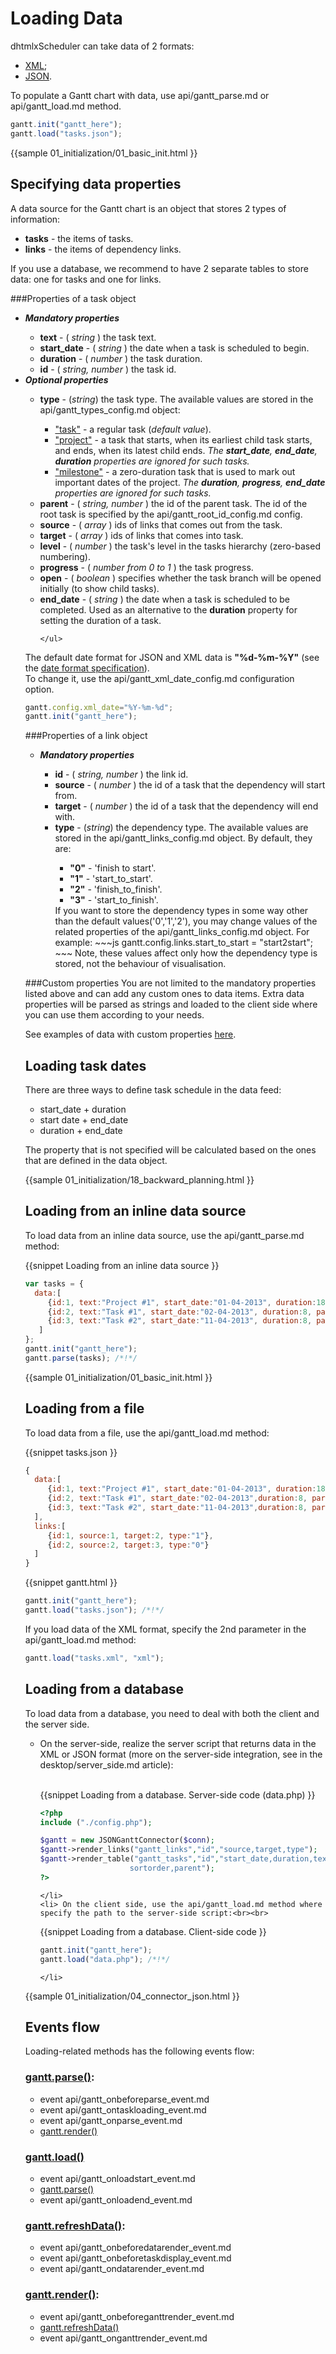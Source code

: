 Loading Data
=======================================
dhtmlxScheduler can take data of 2 formats:


- [XML](desktop/supported_data_formats.md#xml);
- [JSON](desktop/supported_data_formats.md#json).

To populate a Gantt chart with data, use api/gantt_parse.md or api/gantt_load.md method.

~~~js
gantt.init("gantt_here");
gantt.load("tasks.json"); 
~~~

{{sample
	01_initialization/01_basic_init.html
}}


Specifying data properties
-------------------------
A data source for the Gantt chart is an object that stores 2 types of information:

- **tasks** - the items of tasks.
- **links** - the items of dependency links.

If you use a database, we recommend to have 2 separate tables to store data: one for tasks and one for links.  

###Properties of a task object 


<ul>
	<li><b><i>Mandatory properties</i></b></li>
	<ul>
			<li><b>text</b> - (<i> string </i>) the task text.</li>
			<li><b>start_date</b> -  (<i> string </i>) the date when a task is scheduled to begin.</li>
			<li><b>duration</b> - (<i> number </i>) the task duration.</li>
			<li><b>id</b> -  (<i> string, number </i>) the task id.</li>
	</ul>
	<li><b><i>Optional properties</i></b></li>
	<ul>
    		<li><b>type</b> - (<i>string</i>) the task type. The available values are stored in the api/gantt_types_config.md object: </i></li>
            <ul>
				<li><a href="desktop/task_types.md#regulartasks">"task"</a> -  a regular task (<i>default value</i>).</li>
				<li><a href="desktop/task_types.md#projecttasks">"project"</a> -  a task that starts, when its earliest child task starts, and ends, when its latest child ends. 
                <i>The <b>start_date</b>, <b>end_date</b>, <b>duration</b> properties are ignored for such tasks.</i> 
               	</li>
				<li><a href="desktop/task_types.md#milestones">"milestone"</a> -  a zero-duration task that is used to mark out important dates of the project.
                 <i>The <b>duration</b>, <b>progress</b>, <b>end_date</b> properties are ignored for such tasks. </i></li>
			</ul>
			<li><b>parent</b> - (<i> string, number </i>) the id of the parent task. The id of the root task is specified by the api/gantt_root_id_config.md config.</li>
            <li><b>source</b> - (<i> array </i>) ids of links that comes out from the task.</li>
			<li><b>target</b> -  (<i> array </i>) ids of links that comes into task.</li>
            <li><b>level</b> - (<i> number </i>) the task's level in the tasks hierarchy (zero-based numbering).</li>
			<li><b>progress</b> -  (<i> number from 0 to 1 </i>) the task progress.</li>
			<li><b>open</b> - (<i> boolean </i>) specifies whether the task branch will be opened initially (to show child tasks).</li>
            <li><b>end_date</b> - (<i> string </i>) the date when a task is scheduled to be completed. Used as an alternative to the <b>duration</b> property for setting the duration of a task.</li>

	</ul>
</ul>


The default date format for JSON and XML data is **"%d-%m-%Y"** (see the <a href="desktop/date_format.md"> date format specification</a>).<br>
To change it, use the api/gantt_xml_date_config.md configuration option.

~~~js
gantt.config.xml_date="%Y-%m-%d";
gantt.init("gantt_here");
~~~

###Properties of a link object 

<ul>
	<li><b><i>Mandatory properties</i></b></li>
	<ul>
			<li><b>id</b> -  (<i> string, number </i>) the link id.</li>
			<li><b>source</b> - (<i> number </i>) the id of a task that the dependency will start from.</li>
			<li><b>target</b> -  (<i> number </i>) the id of a task that the dependency will end with.</li>
			<li><b>type</b> - (<i>string</i>) the dependency type. The available values are stored in the api/gantt_links_config.md object. By default, they are:</li>
            <ul>
				<li><b>"0"</b> -  'finish to start'.</li>
				<li><b>"1"</b> -  'start_to_start'.</li>
				<li><b>"2"</b> -  'finish_to_finish'.</li>
                <li><b>"3"</b> -  'start_to_finish'.</li>
			</ul>
            If you want to store the dependency types in some way other than the default values('0','1','2'), you may change values of the related properties of the api/gantt_links_config.md object. For example:
~~~js
gantt.config.links.start_to_start = "start2start";
~~~
Note, these values affect only how the dependency type is stored, not the behaviour of visualisation. 
	</ul>
</ul>

###Custom properties
You are not limited to the mandatory properties listed above and can add any custom ones to data items. 
Extra data properties will be parsed as strings and loaded to the client side where you can use them according to your needs.

See examples of data with custom properties <a href="desktop/supported_data_formats.md#addingcustompropertiestothedata">here</a>.

Loading task dates
---------------------

There are three ways to define task schedule in the data feed:

- start_date + duration
- start date + end_date
- duration + end_date

The property that is not specified will be calculated based on the ones that are defined in the data object.

{{sample
	01_initialization/18_backward_planning.html
}}

Loading from an inline data source
-----------------------------------------
To load data from an inline data source, use the api/gantt_parse.md method:

{{snippet
Loading from an inline data source
}}
~~~js
var tasks = {
  data:[
     {id:1, text:"Project #1", start_date:"01-04-2013", duration:18},
     {id:2, text:"Task #1", start_date:"02-04-2013", duration:8, parent:1},
     {id:3, text:"Task #2", start_date:"11-04-2013", duration:8, parent:1}
   ]
};
gantt.init("gantt_here");
gantt.parse(tasks); /*!*/   
~~~

{{sample
	01_initialization/01_basic_init.html
}}

Loading from a file
---------------------------
To load data from a file, use the api/gantt_load.md method:

{{snippet
	tasks.json
}}
~~~js
{
  data:[
     {id:1, text:"Project #1", start_date:"01-04-2013", duration:18},
     {id:2, text:"Task #1", start_date:"02-04-2013",duration:8, parent:1},
     {id:3, text:"Task #2", start_date:"11-04-2013",duration:8, parent:1}
  ],
  links:[
     {id:1, source:1, target:2, type:"1"},
     {id:2, source:2, target:3, type:"0"}
  ]
}
~~~

{{snippet
gantt.html
}}
~~~js
gantt.init("gantt_here");
gantt.load("tasks.json"); /*!*/   
~~~

If you load data of the XML format, specify the 2nd parameter in the api/gantt_load.md method:

~~~js
gantt.load("tasks.xml", "xml");
~~~


Loading from a database
-------------------------
To load data from a database, you need to deal with both the client and the server side.

<ul>
	<li> On the server-side, realize the server script that returns data in the XML or JSON format
    (more on the server-side integration, see in the desktop/server_side.md article):<br><br>

{{snippet
Loading from a database. Server-side code (data.php)
}}
~~~php
<?php
include ("./config.php");

$gantt = new JSONGanttConnector($conn);
$gantt->render_links("gantt_links","id","source,target,type");    
$gantt->render_table("gantt_tasks","id","start_date,duration,text,progress,
					sortorder,parent");
?>
~~~
	</li>
    <li> On the client side, use the api/gantt_load.md method where specify the path to the server-side script:<br><br>

{{snippet
Loading from a database. Client-side code
}}
~~~js
gantt.init("gantt_here");
gantt.load("data.php"); /*!*/  
~~~
	</li>
</ul>
{{sample
	01_initialization/04_connector_json.html
}}


Events flow
--------------------------------------
Loading-related methods has the following events flow:


### [gantt.parse()](api/gantt_parse.md):

- event api/gantt_onbeforeparse_event.md 
- event api/gantt_ontaskloading_event.md 
- event api/gantt_onparse_event.md  
- [gantt.render()](api/gantt_render.md)

### [gantt.load()](api/gantt_load.md)

- event api/gantt_onloadstart_event.md 
- [gantt.parse()](api/gantt_parse.md)
- event api/gantt_onloadend_event.md 

### [gantt.refreshData()](api/gantt_refreshdata.md):

- event api/gantt_onbeforedatarender_event.md 
- event api/gantt_onbeforetaskdisplay_event.md 
- event api/gantt_ondatarender_event.md 

### [gantt.render()](api/gantt_render.md):

- event api/gantt_onbeforeganttrender_event.md 
- [gantt.refreshData()](api/gantt_refreshdata.md)
- event api/gantt_onganttrender_event.md 


